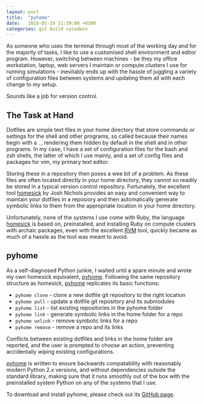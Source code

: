 ```yaml
---
layout: post
title:  "pyhome"
date:   2016-02-10 21:39:00 +0100
categories: git build sysadmin
---
```


As someone who uses the terminal through most of the working day and for the
majority of tasks, I like to use a customised shell environment and editor
program. However, switching between machines - be they my office workstation,
laptop, web servers I maintain or compute clusters I use for running
simulations - inevitably ends up with the hassle of juggling a variety of
configuration files between systems and updating them all with each change to
my setup.

Sounds like a job for version control.

## The Task at Hand

Dotfiles are simple text files in your home directory that store commands or
settings for the shell and other programs, so called because their names begin
with a ``.``, rendering them hidden by default in the shell and in other
programs. In my case, I have a set of configuration files for the bash and zsh
shells, the latter of which I use mainly, and a set of config files and
packages for vim, my primary text editor.

Storing these in a repository then poses a wee bit of a problem. As these files
are often located directly in your home directory, they cannot so readily be
stored in a typical version control repository. Fortunately, the excellent tool
[homesick] by Josh Nichols provides an easy and convenient way to maintain your
dotfiles in a reposiory and then automatically generate symbolic links to them
from the appropriate location in your home directory.

Unfortunately, none of the systems I use come with Ruby, the language
[homesick] is based on, preinstalled, and installing Ruby on compute clusters
with archaic packages, even with the excellent [RVM] tool, quickly became as
much of a hassle as the tool was meant to avoid.

## pyhome

As a self-diagnosed Python junkie, I waited until a spare minute and wrote my
own homesick equivalent, [pyhome]. Following the same repository structure as
homesick, [pyhome] replicates its basic functions:

* ``pyhome clone`` - clone a new dotfile git repository to the right location
* ``pyhome pull`` - update a dotfile git repository and its submodules
* ``pyhome list`` - list existing repositories in the pyhome folder
* ``pyhome link`` - generate symbolic links in the home folder for a repo
* ``pyhome unlink`` - remove symbolic links for a repo
* ``pyhome remove`` - remove a repo and its links

Conflicts between existing dotfiles and links in the home folder are reported,
and the user is prompted to choose an action, preventing accidentally wiping
existing configurations.

[pyhome] is written to ensure backwards compatability with reasonably modern
Python 2.x versions, and without dependencies outside the standard library,
making sure that it runs smoothly out of the box with the preinstalled system
Python on any of the systems that I use.

To download and install pyhome, please check out its [GitHub page][pyhome].

[homesick]: https://github.com/technicalpickles/homesick
[RVM]: https://rvm.io/
[pyhome]: https://github.com/acroz/pyhome
